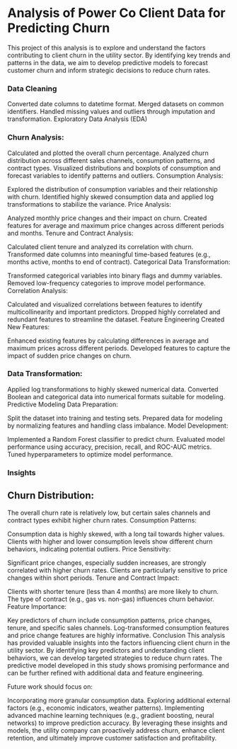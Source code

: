 # Analysis of Power Co Client Data for Predicting Churn

This project of this analysis is to explore and understand the factors contributing to client churn in the utility sector. By identifying key trends and patterns in the data, we aim to develop predictive models to forecast customer churn and inform strategic decisions to reduce churn rates.

### Data Cleaning

Converted date columns to datetime format.
Merged datasets on common identifiers.
Handled missing values and outliers through imputation and transformation.
Exploratory Data Analysis (EDA)

### Churn Analysis:

Calculated and plotted the overall churn percentage.
Analyzed churn distribution across different sales channels, consumption patterns, and contract types.
Visualized distributions and boxplots of consumption and forecast variables to identify patterns and outliers.
Consumption Analysis:

Explored the distribution of consumption variables and their relationship with churn.
Identified highly skewed consumption data and applied log transformations to stabilize the variance.
Price Analysis:

Analyzed monthly price changes and their impact on churn.
Created features for average and maximum price changes across different periods and months.
Tenure and Contract Analysis:

Calculated client tenure and analyzed its correlation with churn.
Transformed date columns into meaningful time-based features (e.g., months active, months to end of contract).
Categorical Data Transformation:

Transformed categorical variables into binary flags and dummy variables.
Removed low-frequency categories to improve model performance.
Correlation Analysis:

Calculated and visualized correlations between features to identify multicollinearity and important predictors.
Dropped highly correlated and redundant features to streamline the dataset.
Feature Engineering
Created New Features:

Enhanced existing features by calculating differences in average and maximum prices across different periods.
Developed features to capture the impact of sudden price changes on churn.

### Data Transformation:

Applied log transformations to highly skewed numerical data.
Converted Boolean and categorical data into numerical formats suitable for modeling.
Predictive Modeling
Data Preparation:

Split the dataset into training and testing sets.
Prepared data for modeling by normalizing features and handling class imbalance.
Model Development:

Implemented a Random Forest classifier to predict churn.
Evaluated model performance using accuracy, precision, recall, and ROC-AUC metrics.
Tuned hyperparameters to optimize model performance.
### Insights
## Churn Distribution:

The overall churn rate is relatively low, but certain sales channels and contract types exhibit higher churn rates.
Consumption Patterns:

Consumption data is highly skewed, with a long tail towards higher values.
Clients with higher and lower consumption levels show different churn behaviors, indicating potential outliers.
Price Sensitivity:

Significant price changes, especially sudden increases, are strongly correlated with higher churn rates.
Clients are particularly sensitive to price changes within short periods.
Tenure and Contract Impact:

Clients with shorter tenure (less than 4 months) are more likely to churn.
The type of contract (e.g., gas vs. non-gas) influences churn behavior.
Feature Importance:

Key predictors of churn include consumption patterns, price changes, tenure, and specific sales channels.
Log-transformed consumption features and price change features are highly informative.
Conclusion
This analysis has provided valuable insights into the factors influencing client churn in the utility sector. By identifying key predictors and understanding client behaviors, we can develop targeted strategies to reduce churn rates. The predictive model developed in this study shows promising performance and can be further refined with additional data and feature engineering.

Future work should focus on:

Incorporating more granular consumption data.
Exploring additional external factors (e.g., economic indicators, weather patterns).
Implementing advanced machine learning techniques (e.g., gradient boosting, neural networks) to improve prediction accuracy.
By leveraging these insights and models, the utility company can proactively address churn, enhance client retention, and ultimately improve customer satisfaction and profitability.
